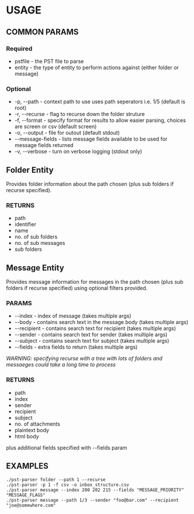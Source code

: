 # USAGE

## COMMON PARAMS

### Required

* pstfile - the PST file to parse
* entity - the type of entity to perform actions against (either folder or message)

### Optional

* -p, --path - context path to use uses path seperators i.e. 1/5 (default is root)
* -r, --recurse - flag to recurse down the folder struture
* -f, --format - specify format for results to allow easier parsing, choices are screen or csv (default screen)
* -o, --output - file for outout (default stdout)
* --message-fields - lists message fields available to be used for message fields returned
* -v, --verbose - turn on verbose logging (stdout only)

## Folder Entity

Provides folder information about the path chosen (plus sub folders if recurse specified).

### RETURNS

* path
* identifier
* name
* no. of sub folders
* no. of sub messages
* sub folders

## Message Entity

Provides message information for messages in the path chosen (plus sub folders if recurse specified) using optional filters provided.

### PARAMS

* --index - index of message (takes multiple args)
* --body - contains search text in the message body (takes multiple args)
* --recipient - contains search text for recipient (takes multiple args)
* --sender - contains search text for sender (takes multiple args)
* --subject - contains search text for subject (takes multiple args)
* --fields - extra fields to return (takes multiple args)

*WARNING: specifying recurse with a tree with lots of folders and messaeges could take a long time to process*

### RETURNS

* path
* index
* sender
* recipient
* subject
* no. of attachments
* plaintext body
* html body

plus additional fields specified with --fields param

## EXAMPLES

    ./pst-parser folder --path 1 --recurse
    ./pst-parser -p 1 -f csv -o inbox_structure.csv
    ./pst-parser message --index 200 202 215 --fields "MESSAGE_PRIORITY" "MESSAGE_FLAGS"
    ./pst-parser message --path 1/3 --sender "foo@bar.com" --recipient "joe@somewhere.com"
    

